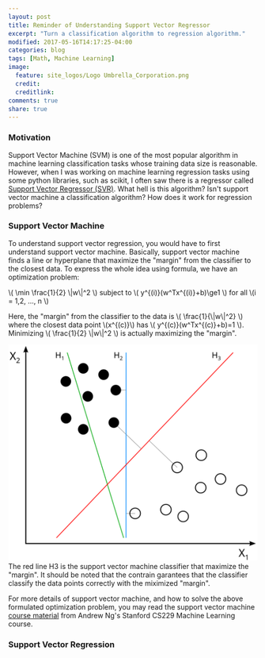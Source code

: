 ```yaml
---
layout: post
title: Reminder of Understanding Support Vector Regressor
excerpt: "Turn a classification algorithm to regression algorithm."
modified: 2017-05-16T14:17:25-04:00
categories: blog
tags: [Math, Machine Learning]
image:
  feature: site_logos/Logo Umbrella_Corporation.png
  credit: 
  creditlink: 
comments: true
share: true
---
```


### Motivation

Support Vector Machine (SVM) is one of the most popular algorithm in machine learning classification tasks whose training data size is reasonable. However, when I was working on machine learning regression tasks using some python libraries, such as scikit, I often saw there is a regressor called [Support Vector Regressor (SVR)](http://scikit-learn.org/stable/auto_examples/svm/plot_svm_regression.html#sphx-glr-auto-examples-svm-plot-svm-regression-py). What hell is this algorithm? Isn't support vector machine a classification algorithm? How does it work for regression problems? 

### Support Vector Machine

To understand support vector regression, you would have to first understand support vector machine. Basically, support vector machine finds a line or hyperplane that maximize the "margin" from the classifier to the closest data. To express the whole idea using formula, we have an optimization problem:

\\( \min \frac{1}{2} \\|w\\|^2 \\) subject to \\( y^{(i)}(w^Tx^{(i)}+b)\ge1 \\) for all \\(i = 1,2, ..., n \\)

Here, the "margin" from the classifier to the data is \\( \frac{1}{\\|w\\|^2} \\) where the closest data point \\(x^{(c)}\\) has \\( y^{(c)}(w^Tx^{(c)}+b)=1 \\). Minimizing \\( \frac{1}{2} \\|w\\|^2 \\) is actually maximizing the "margin".

![](/images/blog/2017-05-30-Support-Vector-Regressor/svm.svg)
The red line H3 is the support vector machine classifier that maximize the "margin". It should be noted that the contrain garantees that the classifier classify the data points correctly with the miximized "margin".

For more details of support vector machine, and how to solve the above formulated optimization problem, you may read the support vector machine [course material](/downloads/blog/2017-05-30-Support-Vector-Regressor/cs229-notes3.pdf) from Andrew Ng's Stanford CS229 Machine Learning course.

### Support Vector Regression
